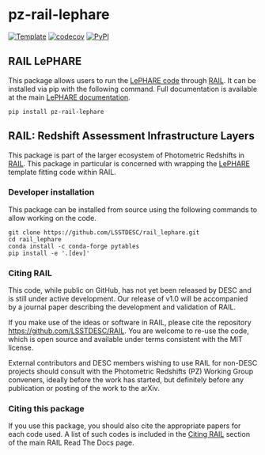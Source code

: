 # pz-rail-lephare

[![Template](https://img.shields.io/badge/Template-LINCC%20Frameworks%20Python%20Project%20Template-brightgreen)](https://lincc-ppt.readthedocs.io/en/latest/)
[![codecov](https://codecov.io/gh/LSSTDESC/rail_lephare/graph/badge.svg?token=I597zffkaM)](https://codecov.io/gh/LSSTDESC/rail_lephare)
[![PyPI](https://img.shields.io/pypi/v/pz-rail-lephare?color=blue&logo=pypi&logoColor=white)](https://pypi.org/project/pz-rail-lephare/)

## RAIL LePHARE

This package allows users to run the [LePHARE code](https://github.com/lephare-photoz/lephare/) 
through [RAIL](https://github.com/LSSTDESC/RAIL). 
It can be installed via pip with the following command. 
Full documentation is available at the main [LePHARE documentation](https://lephare.readthedocs.io/en/latest/index.html).

```console
pip install pz-rail-lephare
```

## RAIL: Redshift Assessment Infrastructure Layers

This package is part of the larger ecosystem of Photometric Redshifts
in [RAIL](https://github.com/LSSTDESC/RAIL). This package in particular
is concerned with wrapping the [LePHARE](https://gitlab.lam.fr/Galaxies/LEPHARE/) template fitting code within RAIL.

### Developer installation

This package can be installed from source using the following commands to allow working on the code.
```console
git clone https://github.com/LSSTDESC/rail_lephare.git
cd rail_lephare
conda install -c conda-forge pytables
pip install -e '.[dev]'
```

### Citing RAIL

This code, while public on GitHub, has not yet been released by DESC and is
still under active development. Our release of v1.0 will be accompanied by a
journal paper describing the development and validation of RAIL.

If you make use of the ideas or software in RAIL, please cite the repository 
<https://github.com/LSSTDESC/RAIL>. You are welcome to re-use the code, which
is open source and available under terms consistent with the MIT license.

External contributors and DESC members wishing to use RAIL for non-DESC projects
should consult with the Photometric Redshifts (PZ) Working Group conveners,
ideally before the work has started, but definitely before any publication or 
posting of the work to the arXiv.

### Citing this package

If you use this package, you should also cite the appropriate papers for each
code used.  A list of such codes is included in the 
[Citing RAIL](https://lsstdescrail.readthedocs.io/en/stable/source/citing.html)
section of the main RAIL Read The Docs page.

